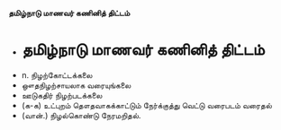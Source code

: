 **தமிழ்நாடு மாணவர் கணினித் திட்டம்**
- # தமிழ்நாடு மாணவர் கணினித் திட்டம்
- n. நிழற்கோட்டக்கலை
- ஔதநிழற்சாயலாக வரையுங்கலை
- ஊடுகதிர் நிழற்படக்கலை
- (க-க) உட்புறம் தௌதவாகக்காட்டும் நேர்க்குத்து வெட்டு வரைபடம் வரைதல்
- (வான்.) நிழல்கொண்டு நேரமறிதல்.

